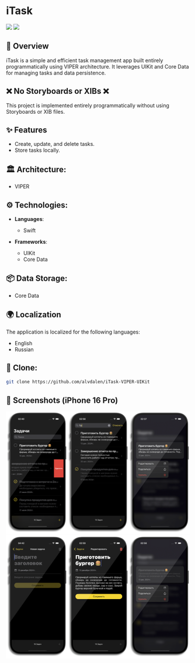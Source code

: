 # iTask
<img src="https://img.shields.io/badge/Swift-5.5+-orange?logo=swift&logoColor=orange&color=orange&labelColor=white" height="30" />
<img src="https://img.shields.io/badge/iOS-16.6+-blue?color=blue&labelColor=white" height="30" />

## 🚀 Overview
iTask is a simple and efficient task management app built entirely programmatically using VIPER architecture. It leverages UIKit and Core Data for managing tasks and data persistence. 

## ❌ No Storyboards or XIBs ❌

This project is implemented entirely programmatically without using Storyboards or XIB files.

## ✨ Features
- Create, update, and delete tasks.
- Store tasks locally.

## 🏛️ Architecture:
- VIPER


## ⚙️ Technologies:
- **Languages**:
  - Swift 

- **Frameworks**:
  - UIKit
  - Core Data

## 📦 Data Storage:
  - Core Data

## 🌍 Localization 

The application is localized for the following languages:

- English 
- Russian 
  
## 🚧 Clone:
   ```bash
   git clone https://github.com/alvdalen/iTask-VIPER-UIKit
   ```

## 📸 Screenshots (iPhone 16 Pro)
![App Cover](assets/screenshots/1.png)
![App Cover](assets/screenshots/2.png)
